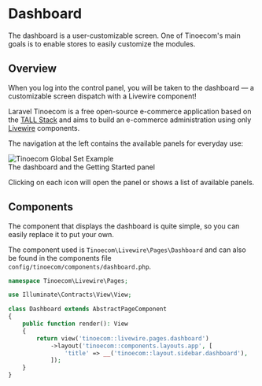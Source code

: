 # Dashboard

The dashboard is a user-customizable screen. One of Tinoecom's main goals is to enable stores to easily customize the modules.

## Overview

When you log into the control panel, you will be taken to the dashboard — a customizable screen dispatch with a Livewire component!

Laravel Tinoecom is a free open-source e-commerce application based on the [TALL Stack](https://tallstack.dev) and aims to build an e-commerce administration using only [Livewire](https://laravel-livewire.com) components.

The navigation at the left contains the available panels for everyday use:

<div class="screenshot">
    <img src="/screenshots/{{version}}/dashboard.png" alt="Tinoecom Global Set Example">
    <div class="caption">The dashboard and the Getting Started panel</div>
</div>

Clicking on each icon will open the panel or shows a list of available panels.

## Components

The component that displays the dashboard is quite simple, so you can easily replace it to put your own.

The component used is `Tinoecom\Livewire\Pages\Dashboard` and can also be found in the components file `config/tinoecom/components/dashboard.php`.

```php
namespace Tinoecom\Livewire\Pages;

use Illuminate\Contracts\View\View;

class Dashboard extends AbstractPageComponent
{
    public function render(): View
    {
        return view('tinoecom::livewire.pages.dashboard')
            ->layout('tinoecom::components.layouts.app', [
                'title' => __('tinoecom::layout.sidebar.dashboard'),
            ]);
    }
}
```
